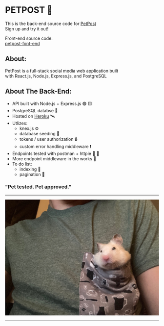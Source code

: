 # PETPOST 🐹
This is the back-end source code for [PetPost](https://pet-post.vercel.app/)  
Sign up and try it out!  

Front-end source code:  
[petpost-font-end](https://github.com/johnyevsukov/Front-End)
## About:
PetPost is a full-stack social media web application built  
with React.js, Node.js, Express.js, and PostgreSQL  

## About The Back-End:
- API built with Node.js + Express.js  🟢 🟨
- PostgreSQL databse  🐘
- Hosted on [Heroku](https://www.heroku.com/)  🛰️
- Utlizes:  
    - knex.js ⚙️
    - database seeding 🌱
    - tokens / user authorization 🔒
    - custom error handling middleware ❗
- Endpoints tested with postman + httpie 🚀 🥧
- More endpoint middleware in the works 🚧 
- To do list:
    - indexing 🧮
    - pagination 🔢

### "Pet tested. Pet approved."
---
![Chonk Picture](./api/assets/chonk.jpeg#chonk)

---
